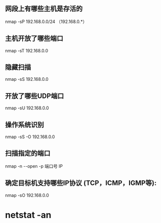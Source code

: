 ## 网段上有哪些主机是存活的

nmap -sP 192.168.0.0/24        （192.168.0.*）

## 主机开放了哪些端口

nmap -sT 192.168.0.0

## 隐藏扫描

nmap -sS 192.168.0.0

## 开放了哪些UDP端口

nmap -sU 192.168.0.0

## 操作系统识别

nmap -sS -O  192.168.0.0

## 扫描指定的端口

nmap -n --open -p 端口号 IP

## 确定目标机支持哪些IP协议 (TCP，ICMP，IGMP等): 

nmap -sO 192.168.0.0











# **netstat -an**

